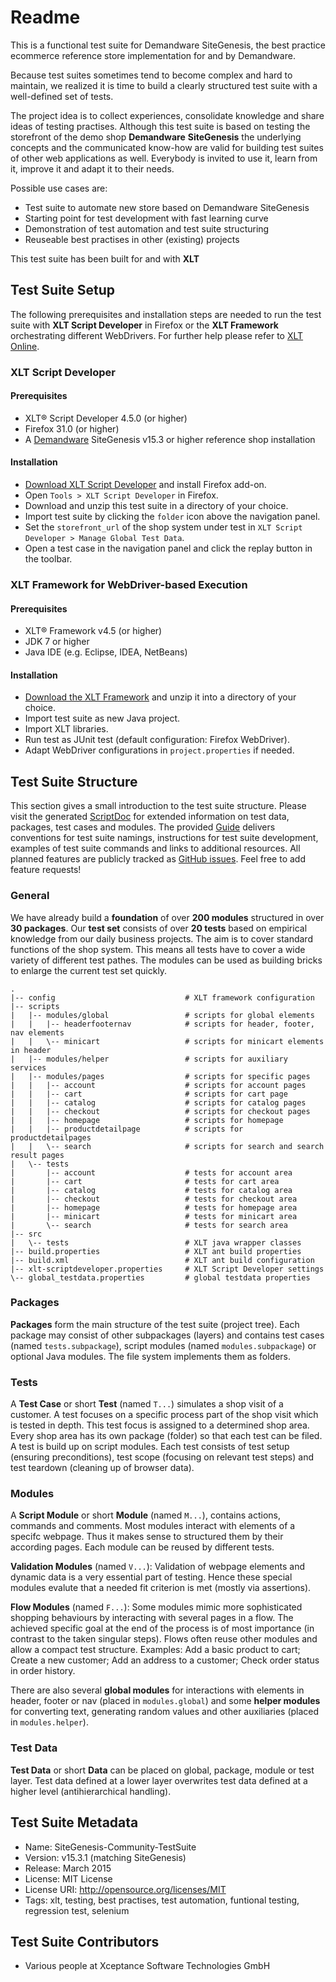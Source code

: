 # Readme

This is a functional test suite for Demandware SiteGenesis, the best practice ecommerce reference store implementation for and by Demandware.

Because test suites sometimes tend to become complex and hard to maintain, we realized it is time to build a clearly structured test suite with a well-defined set of tests.

The project idea is to collect experiences, consolidate knowledge and share ideas of testing practises. Although this test suite is based on testing the storefront of the demo shop __Demandware__ __SiteGenesis__ the underlying concepts and the communicated know-how are valid for building test suites of other web applications as well. Everybody is invited to use it, learn from it, improve it and adapt it to their needs.

Possible use cases are:

- Test suite to automate new store based on Demandware SiteGenesis
- Starting point for test development with fast learning curve
- Demonstration of test automation and test suite structuring
- Reuseable best practises in other (existing) projects

This test suite has been built for and with __XLT__

## Test Suite Setup

The following prerequisites and installation steps are needed to run the test suite with __XLT Script Developer__ in Firefox or the __XLT Framework__ orchestrating different WebDrivers. For further help please refer to [XLT Online](https://www.xceptance.com/en/xlt/documentation.html).

### XLT Script Developer

#### Prerequisites

- XLT&reg; Script Developer 4.5.0 (or higher)
- Firefox 31.0 (or higher)
- A [Demandware](http://www.demandware.com/) SiteGenesis v15.3 or higher reference shop installation

#### Installation

- [Download XLT Script Developer](https://www.xceptance.com/en/xlt/download.html) and install Firefox add-on.
- Open `Tools > XLT Script Developer` in Firefox.
- Download and unzip this test suite in a directory of your choice.
- Import test suite by clicking the `folder` icon above the navigation panel.
- Set the `storefront_url` of the shop system under test in `XLT Script Developer > Manage Global Test Data`.
- Open a test case in the navigation panel and click the replay button in the toolbar.

### XLT Framework for WebDriver-based Execution

#### Prerequisites

- XLT&reg; Framework v4.5 (or higher)
- JDK 7 or higher
- Java IDE (e.g. Eclipse, IDEA, NetBeans)

#### Installation

- [Download the XLT Framework](https://www.xceptance.com/en/xlt/download.html) and unzip it into a directory of your choice.
- Import test suite as new Java project.
- Import XLT libraries.
- Run test as JUnit test (default configuration: Firefox WebDriver).
- Adapt WebDriver configurations in `project.properties` if needed.

## Test Suite Structure

This section gives a small introduction to the test suite structure. Please visit the generated [ScriptDoc](http://xceptance.github.io/SiteGenesis-Community-TestSuite/scriptdoc/index.html) for extended information on test data, packages, test cases and modules. The provided [Guide](https://github.com/dataduke/xlt-testsuite-documentation/blob/gh-pages/GUIDE.md) delivers conventions for test suite namings, instructions for test suite development, examples of test suite commands and links to additional resources. All planned features are publicly tracked as [GitHub issues](https://github.com/Xceptance/SiteGenesis-Community-TestSuite/issues). Feel free to add feature requests!

### General

We have already build a __foundation__ of over __200 modules__ structured in over __30 packages__. Our __test set__ consists of over __20 tests__ based on empirical knowledge from our daily business projects. The aim is to cover standard functions of the shop system. This means all tests have to cover a wide variety of different test pathes. The modules can be used as building bricks to enlarge the current test set quickly.

    .
    |-- config                             # XLT framework configuration
    |-- scripts
    |   |-- modules/global                 # scripts for global elements
    |   |   |-- headerfooternav            # scripts for header, footer, nav elements
    |   |   \-- minicart                   # scripts for minicart elements in header
    |   |-- modules/helper                 # scripts for auxiliary services
    |   |-- modules/pages                  # scripts for specific pages
    |   |   |-- account                    # scripts for account pages
    |   |   |-- cart                       # scripts for cart page
    |   |   |-- catalog                    # scripts for catalog pages
    |   |   |-- checkout                   # scripts for checkout pages
    |   |   |-- homepage                   # scripts for homepage
    |   |   |-- productdetailpage          # scripts for productdetailpages
    |   |   \-- search                     # scripts for search and search result pages
    |   \-- tests
    |       |-- account                    # tests for account area
    |       |-- cart                       # tests for cart area
    |       |-- catalog                    # tests for catalog area
    |       |-- checkout                   # tests for checkout area
    |       |-- homepage                   # tests for homepage area
    |       |-- minicart                   # tests for minicart area
    |       \-- search                     # tests for search area
    |-- src
    |   \-- tests                          # XLT java wrapper classes
    |-- build.properties                   # XLT ant build properties
    |-- build.xml                          # XLT ant build configuration
    |-- xlt-scriptdeveloper.properties     # XLT Script Developer settings
    \-- global_testdata.properties         # global testdata properties

### Packages

__Packages__ form the main structure of the test suite (project tree). Each package may consist of other subpackages (layers) and contains test cases (named `tests.subpackage`), script modules (named `modules.subpackage`) or optional Java modules. The file system implements them as folders.

### Tests

A __Test Case__ or short __Test__ (named `T...`) simulates a shop visit of a customer. A test focuses on a specific process part of the shop visit which is tested in depth. This test focus is assigned to a determined shop area. Every shop area has its own package (folder) so that each test can be filed. A test is build up on script modules. Each test consists of test setup (ensuring preconditions), test scope (focusing on relevant test steps) and test teardown (cleaning up of browser data).

### Modules

A __Script Module__ or short __Module__ (named `M...`), contains actions, commands and comments. Most modules interact with elements of a specifc webpage. Thus it makes sense to structured them by their according pages. Each module can be reused by different tests.

__Validation Modules__ (named `V...`): Validation of webpage elements and dynamic data is a very essential part of testing. Hence these special modules evalute that a needed fit criterion is met (mostly via assertions).

__Flow Modules__ (named `F...`): Some modules mimic more sophisticated shopping behaviours by interacting with several pages in a flow. The achieved specific goal at the end of the process is of most importance (in contrast to the taken singular steps). Flows often reuse other modules and allow a compact test structure. Examples: Add a basic product to cart; Create a new customer; Add an address to a customer; Check order status in order history.

There are also several __global modules__ for interactions with elements in header, footer or nav (placed in `modules.global`) and some __helper modules__ for converting text, generating random values and other auxiliaries (placed in `modules.helper`).

### Test Data

__Test Data__ or short __Data__ can be placed on global, package, module or test layer. Test data defined at a lower layer overwrites test data defined at a higher level (antihierarchical handling).

## Test Suite Metadata

- Name: SiteGenesis-Community-TestSuite
- Version: v15.3.1 (matching SiteGenesis)
- Release: March 2015
- License: MIT License
- License URI: http://opensource.org/licenses/MIT
- Tags: xlt, testing, best practises, test automation, funtional testing, regression test, selenium

## Test Suite Contributors

- Various people at Xceptance Software Technologies GmbH

